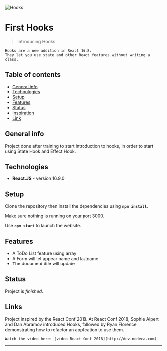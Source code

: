 ![Hooks](https://cdn-media-1.freecodecamp.org/images/1*lTaYmnmt1NdkNFh7u6zzkw.png)

# First Hooks

> Introducing Hooks.

    Hooks are a new addition in React 16.8.
    They let you use state and other React features without writing a class.

## Table of contents

- [General info](#general-info)
- [Technologies](#technologies)
- [Setup](#setup)
- [Features](#features)
- [Status](#status)
- [Inspiration](#inspiration)
- [Link](#link)

## General info

Project done after training to start introduction to hooks, in order to start using State Hook and Effect Hook.

## Technologies

- **React.JS** - version 16.9.0

## Setup

Clone the repository then install the dependencies using **`npm install`**.

Make sure nothing is running on your port 3000.

Use **`npm start`** to launch the website.

## Features

- A ToDo List feature using array
- A Form will let appear name and lastname
- The document title will update

## Status

Project is _finished_.

## Links

Project inspired by the React Conf 2018.
At React Conf 2018, Sophie Alpert and Dan Abramov introduced Hooks, followed by Ryan Florence demonstrating how to refactor an application to use them.

```
Watch the video here: [video React Conf 2018](http://dev.nodeca.com)
```

---
